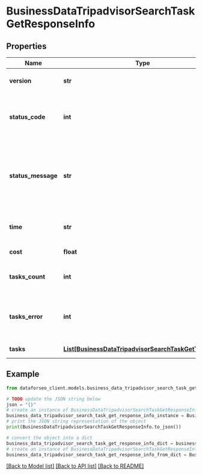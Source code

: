 # BusinessDataTripadvisorSearchTaskGetResponseInfo


## Properties

Name | Type | Description | Notes
------------ | ------------- | ------------- | -------------
**version** | **str** | the current version of the API | [optional] 
**status_code** | **int** | general status code you can find the full list of the response codes here | [optional] 
**status_message** | **str** | general informational message you can find the full list of general informational messages here | [optional] 
**time** | **str** | total execution time, seconds | [optional] 
**cost** | **float** | total tasks cost, USD | [optional] 
**tasks_count** | **int** | the number of tasks in the tasks array | [optional] 
**tasks_error** | **int** | the number of tasks in the tasks array returned with an error | [optional] 
**tasks** | [**List[BusinessDataTripadvisorSearchTaskGetTaskInfo]**](BusinessDataTripadvisorSearchTaskGetTaskInfo.md) | array of tasks | [optional] 

## Example

```python
from dataforseo_client.models.business_data_tripadvisor_search_task_get_response_info import BusinessDataTripadvisorSearchTaskGetResponseInfo

# TODO update the JSON string below
json = "{}"
# create an instance of BusinessDataTripadvisorSearchTaskGetResponseInfo from a JSON string
business_data_tripadvisor_search_task_get_response_info_instance = BusinessDataTripadvisorSearchTaskGetResponseInfo.from_json(json)
# print the JSON string representation of the object
print(BusinessDataTripadvisorSearchTaskGetResponseInfo.to_json())

# convert the object into a dict
business_data_tripadvisor_search_task_get_response_info_dict = business_data_tripadvisor_search_task_get_response_info_instance.to_dict()
# create an instance of BusinessDataTripadvisorSearchTaskGetResponseInfo from a dict
business_data_tripadvisor_search_task_get_response_info_from_dict = BusinessDataTripadvisorSearchTaskGetResponseInfo.from_dict(business_data_tripadvisor_search_task_get_response_info_dict)
```
[[Back to Model list]](../README.md#documentation-for-models) [[Back to API list]](../README.md#documentation-for-api-endpoints) [[Back to README]](../README.md)


